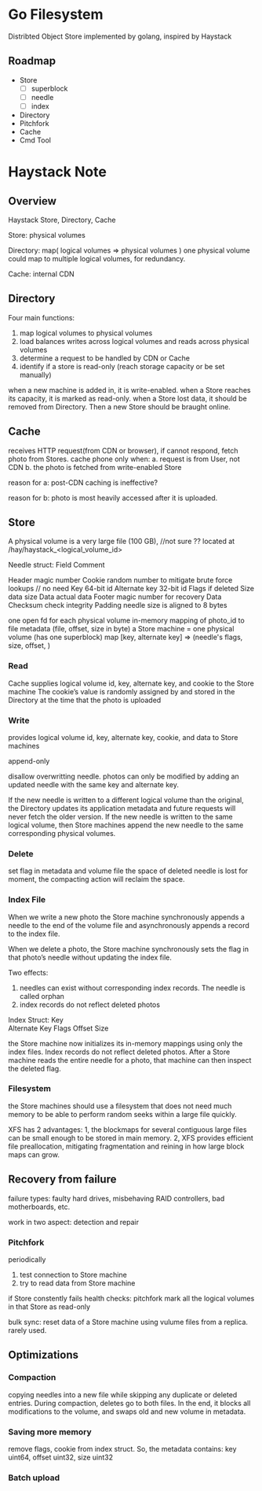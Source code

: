 # Go Filesystem
Distribted Object Store implemented by golang, inspired by Haystack

## Roadmap
- Store
    - [ ] superblock
    - [ ] needle
    - [ ] index
- Directory
- Pitchfork
- Cache
- Cmd Tool

# Haystack Note

## Overview
Haystack Store, Directory, Cache

Store: physical volumes

Directory: map( logical volumes => physical volumes )
one physical volume could map to multiple logical volumes, for redundancy.

Cache: internal CDN


## Directory
Four main functions:

1. map logical volumes to physical volumes
2. load balances writes across logical volumes and reads across physical volumes
3. determine a request to be handled by CDN or Cache
4. identify if a store is read-only (reach storage capacity or be set manually)

when a new machine is added in, it is write-enabled. when a Store reaches its capacity, it is marked as read-only.
when a Store lost data, it should be removed from Directory. Then a new Store should be braught online.

## Cache

receives HTTP request(from CDN or browser), if cannot respond, fetch photo from Stores.
cache phone only when:
a. request is from User, not CDN
b. the photo is fetched from write-enabled Store

reason for a:
post-CDN caching is ineffective?

reason for b:
photo is most heavily accessed after it is uploaded. 

## Store

A physical volume is a very large file (100 GB), 
//not sure ?? located at /hay/haystack_<logical_volume_id>

Needle struct:
Field   Comment

Header  magic number
Cookie  random number to mitigate brute force lookups // no need
Key     64-bit id
Alternate key   32-bit id
Flags   if deleted
Size    data size
Data    actual data
Footer  magic number for recovery
Data Checksum   check integrity
Padding needle size is aligned to 8 bytes

one open fd for each physical volume
in-memory mapping of photo_id to file metadata (file, offset, size in byte)
a Store machine = one physical volume (has one superblock)
map [key, alternate key] => (needle's flags, size, offset, )

### Read

Cache supplies logical volume id, key, alternate key, and cookie to the Store machine
The cookie’s value is randomly assigned by and stored in the Directory at the time that the photo is uploaded

### Write

provides logical volume id, key, alternate key, cookie, and data to Store machines

append-only

disallow overwritting needle. photos can only be modified by adding an updated needle with the same key and alternate key. 

If the new needle is written to a different logical volume than the original, the Directory updates its application metadata and future requests will never fetch the older version. 
If the new needle is written to the same logical volume, then Store machines append the new needle to the same corresponding physical volumes.

### Delete

set flag in metadata and volume file
the space of deleted needle is lost for moment, the compacting action will reclaim the space.

### Index File

When we write a new photo the Store machine synchronously appends a needle to the end of the volume file and asynchronously appends a record to the index file. 

When we delete a photo, the Store machine synchronously sets the flag in that photo’s needle without updating the index file.

Two effects:
1. needles can exist without corresponding index records. The needle is called orphan
2. index records do not reflect deleted photos

Index Struct:
Key     
Alternate Key
Flags
Offset
Size

the Store machine now initializes its in-memory mappings using only the index files.
Index records do not reflect deleted photos. After a Store machine reads the entire needle for a photo, that machine can then inspect the deleted flag.

### Filesystem

the Store machines should use a filesystem that does not need much memory to be able to perform random seeks within a large file quickly.

XFS has 2 advantages:
1, the blockmaps for several contiguous large files can be small enough to be stored in main memory. 
2, XFS provides efficient file preallocation, mitigating fragmentation and reining in how large block maps can grow.

## Recovery from failure

failure types:
faulty hard drives, misbehaving RAID controllers, bad motherboards, etc.

work in two aspect:
detection and repair

### Pitchfork

periodically 
1. test connection to Store machine
2. try to read data from Store machine

if Store constently fails health checks:
pitchfork mark all the logical volumes in that Store as read-only

bulk sync: reset data of a Store machine using vulume files from a replica.
rarely used.

## Optimizations

### Compaction

copying needles into a new file while skipping any duplicate or deleted entries. 
During compaction, deletes go to both files.
In the end, it blocks all modifications to the volume, and swaps old and new volume in metadata.

### Saving more memory
remove flags, cookie from index struct.
So, the metadata contains:
key uint64,
offset uint32,
size uint32

### Batch upload

